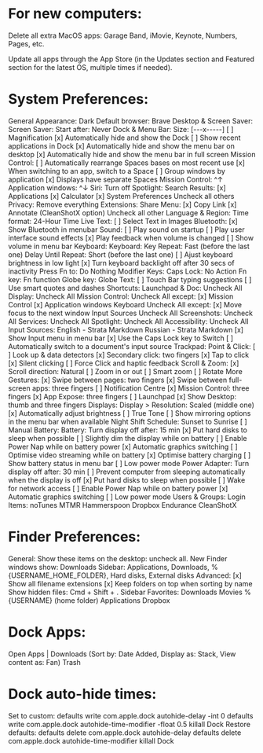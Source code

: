 # For new computers:
  Delete all extra MacOS apps: Garage Band, iMovie, Keynote, Numbers, Pages, etc.

  Update all apps through the App Store (in the Updates section and Featured section for the latest OS, multiple times if needed).
# System Preferences:
  General
    Appearance: Dark
    Default browser: Brave
  Desktop & Screen Saver:
    Screen Saver:
      Start after: Never
  Dock & Menu Bar:
    Size: [---x-----]
    [ ] Magnification
    [x] Automatically hide and show the Dock
    [ ] Show recent applications in Dock
    [x] Automatically hide and show the menu bar on desktop
    [x] Automatically hide and show the menu bar in full screen
  Mission Control:
    [ ] Automatically rearrange Spaces bases on most recent use
    [x] When switching to an app, switch to a Space
    [ ] Group windows by application
    [x] Displays have separate Spaces
    Mission Control: ^↑
    Application windows: ^↓
  Siri:
    Turn off
  Spotlight:
    Search Results:
      [x] Applications
      [x] Calculator
      [x] System Preferences
      Uncheck all others
    Privacy:
      Remove everything
  Extensions:
    Share Menu:
      [x] Copy Link
      [x] Annotate (CleanShotX option)
      Uncheck all other
  Language & Region:
    Time format: 24-Hour Time
    Live Text: [ ] Select Text in Images
  Bluetooth:
    [x] Show Bluetooth in menubar
  Sound:
    [ ] Play sound on startup
    [ ] Play user interface sound effects
    [x] Play feedback when volume is changed
    [ ] Show volume in menu bar
  Keyboard:
    Keyboard:
      Key Repeat: Fast (before the last one)
      Delay Until Repeat: Short (before the last one)
      [ ] Ajust keyboard brightness in low light
      [x] Turn keyboard backlight off after 30 secs of inactivity
      Press Fn to: Do Nothing
    Modifier Keys:
      Caps Lock: No Action
      Fn key: Fn function
      Globe key: Globe
    Text:
      [ ] Touch Bar typing suggestions
      [ ] Use smart quotes and dashes
    Shortcuts:
      Launchpad & Doc:
        Uncheck All
      Display:
        Uncheck All
      Mission Control:
        Uncheck All except:
        [x] Mission Control
        [x] Application windows
      Keyboard
        Uncheck All except:
        [x] Move focus to the next window
      Input Sources
        Uncheck All
      Screenshots:
        Uncheck All
      Services:
        Uncheck All
      Spotlight:
        Uncheck All
      Accessibility:
        Uncheck All
    Input Sources:
      English - Strata Markdown
      Russian - Strata Markdown
      [x] Show Input menu in menu bar
      [x] Use the Caps Lock key to Switch
      [ ] Automatically switch to a document's input source
  Trackpad:
    Point & Click:
      [ ] Look up & data detectors
      [x] Secondary click: two fingers
      [x] Tap to click
      [x] Silent clicking
      [ ] Force Click and haptic feedback
    Scroll & Zoom:
      [x] Scroll direction: Natural
      [ ] Zoom in or out
      [ ] Smart zoom
      [ ] Rotate
    More Gestures:
      [x] Swipe between pages: two fingers
      [x] Swipe between full-screen apps: three fingers
      [ ] Notification Centre
      [x] Mission Control: three fingers
      [x] App Expose: three fingers
      [ ] Launchpad
      [x] Show Desktop: thumb and three fingers
  Displays:
    Display > Resolution: Scaled (middle one)
    [x] Automatically adjust brightness
    [ ] True Tone
    [ ] Show mirroring options in the menu bar when available
    Night Shift
      Schedule: Sunset to Sunrise
      [ ] Manual
  Battery:
    Battery:
      Turn display off after: 15 min
      [x] Put hard disks to sleep when possible
      [ ] Slightly dim the display while on battery
      [ ] Enable Power Nap while on battery power
      [x] Automatic graphics switching
      [ ] Optimise video streaming while on battery
      [x] Optimise battery charging
      [ ] Show battery status in menu bar
      [ ] Low power mode
    Power Adapter:
      Turn display off after: 30 min
      [ ] Prevent computer from sleeping automatically when the display is off
      [x] Put hard disks to sleep when possible
      [ ] Wake for network access
      [ ] Enable Power Nap while on battery power
      [x] Automatic graphics switching
      [ ] Low power mode
  Users & Groups:
    Login Items:
      noTunes
      MTMR
      Hammerspoon
      Dropbox
      Endurance
      CleanShotX

# Finder Preferences:
  General:
    Show these items on the desktop: uncheck all.
    New Finder windows show: Downloads
  Sidebar:
    Applications, Downloads, %{USERNAME_HOME_FOLDER}, Hard disks, External disks
  Advanced:
    [x] Show all filename extensions
    [x] Keep folders on top when sorting by name
  Show hidden files: Cmd + Shift + .
  Sidebar Favorites:
    Downloads
    Movies
    %{USERNAME} (home folder)
    Applications
    Dropbox

# Dock Apps:
  Open Apps
  |
  Downloads (Sort by: Date Added, Display as: Stack, View content as: Fan)
  Trash

# Dock auto-hide times:
  Set to custom:
    defaults write com.apple.dock autohide-delay -int 0
    defaults write com.apple.dock autohide-time-modifier -float 0.5
    killall Dock
  Restore defaults:
    defaults delete com.apple.dock autohide-delay
    defaults delete com.apple.dock autohide-time-modifier
    killall Dock
